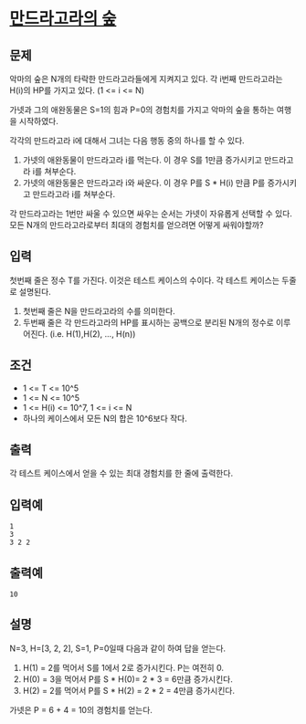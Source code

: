 # [만드라고라의 숲](https://www.hackerrank.com/challenges/mandragora)

## 문제

악마의 숲은 N개의 타락한 만드라고라들에게 지켜지고 있다. 각 i번째 만드라고라는 H(i)의 HP를 가지고 있다. (1 <= i <= N)

가넷과 그의 애완동물은 S=1의 힘과 P=0의 경험치를 가지고 악마의 숲을 통하는 여행을 시작하였다.

각각의 만드라고라 i에 대해서 그녀는 다음 행동 중의 하나를 할 수 있다.

1. 가넷의 애완동물이 만드라고라 i를 먹는다. 이 경우 S를 1만큼 증가시키고 만드라고라 i를 쳐부순다.
2. 가넷의 애완동물은 만드라고라 i와 싸운다. 이 경우 P를 S * H(i) 만큼 P를 증가시키고 만드라고라 i를 쳐부순다.

각 만드라고라는 1번만 싸울 수 있으면 싸우는 순서는 가넷이 자유롭게 선택할 수 있다. 모든 N개의 만드라고라로부터 최대의 경험치를 얻으려면 어떻게 싸워야할까?

## 입력

첫번째 줄은 정수 T를 가진다. 이것은 테스트 케이스의 수이다. 각 테스트 케이스는 두줄로 설명된다.

1. 첫번째 줄은 N을 만드라고라의 수를 의미한다.
2. 두번째 줄은 각 만드라고라의 HP를 표시하는 공백으로 분리된 N개의 정수로 이루어진다. (i.e. H(1),H(2), ..., H(n))

## 조건

* 1 <= T <= 10^5
* 1 <= N <= 10^5
* 1 <= H(i) <= 10^7, 1 <= i <= N
* 하나의 케이스에서 모든 N의 합은 10^6보다 작다.

## 출력
각 테스트 케이스에서 얻을 수 있는 최대 경험치를 한 줄에 출력한다.

## 입력예

    1
    3
    3 2 2

## 출력예

    10


## 설명

N=3, H=[3, 2, 2], S=1, P=0일때 다음과 같이 하여 답을 얻는다.

1. H(1) = 2를 먹어서 S를 1에서 2로 증가시킨다. P는 여전히 0.
2. H(0) = 3을 먹어서 P를 S * H(0)= 2 * 3 = 6만큼 증가시킨다.
3. H(2) = 2를 먹어서 P를 S * H(2) = 2 * 2 = 4만큼 증가시킨다.

가넷은 P = 6 + 4 = 10의 경험치를 얻는다.

